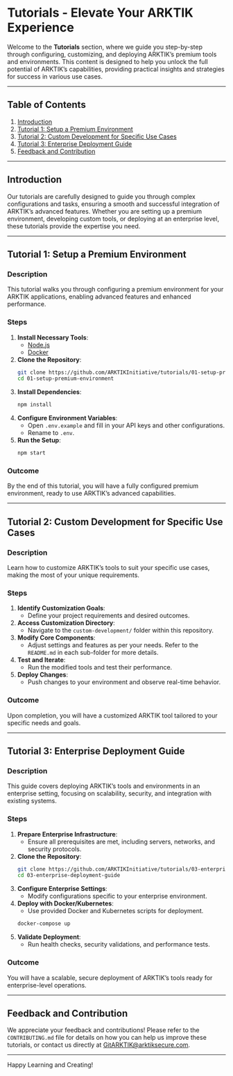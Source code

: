
# Tutorials - Elevate Your ARKTIK Experience

Welcome to the **Tutorials** section, where we guide you step-by-step through configuring, customizing, and deploying ARKTIK’s premium tools and environments. This content is designed to help you unlock the full potential of ARKTIK’s capabilities, providing practical insights and strategies for success in various use cases.

---

## Table of Contents
1. [Introduction](#introduction)
2. [Tutorial 1: Setup a Premium Environment](#tutorial-1-setup-a-premium-environment)
3. [Tutorial 2: Custom Development for Specific Use Cases](#tutorial-2-custom-development-for-specific-use-cases)
4. [Tutorial 3: Enterprise Deployment Guide](#tutorial-3-enterprise-deployment-guide)
5. [Feedback and Contribution](#feedback-and-contribution)

---

## Introduction

Our tutorials are carefully designed to guide you through complex configurations and tasks, ensuring a smooth and successful integration of ARKTIK’s advanced features. Whether you are setting up a premium environment, developing custom tools, or deploying at an enterprise level, these tutorials provide the expertise you need.

---

## Tutorial 1: Setup a Premium Environment

### Description
This tutorial walks you through configuring a premium environment for your ARKTIK applications, enabling advanced features and enhanced performance.

### Steps
1. **Install Necessary Tools**:
   - [Node.js](https://nodejs.org/)
   - [Docker](https://www.docker.com/)
2. **Clone the Repository**:
   ```bash
   git clone https://github.com/ARKTIKInitiative/tutorials/01-setup-premium-environment.git
   cd 01-setup-premium-environment
   ```
3. **Install Dependencies**:
   ```bash
   npm install
   ```
4. **Configure Environment Variables**:
   - Open `.env.example` and fill in your API keys and other configurations.
   - Rename to `.env`.
5. **Run the Setup**:
   ```bash
   npm start
   ```

### Outcome
By the end of this tutorial, you will have a fully configured premium environment, ready to use ARKTIK’s advanced capabilities.

---

## Tutorial 2: Custom Development for Specific Use Cases

### Description
Learn how to customize ARKTIK’s tools to suit your specific use cases, making the most of your unique requirements.

### Steps
1. **Identify Customization Goals**:
   - Define your project requirements and desired outcomes.
2. **Access Customization Directory**:
   - Navigate to the `custom-development/` folder within this repository.
3. **Modify Core Components**:
   - Adjust settings and features as per your needs. Refer to the `README.md` in each sub-folder for more details.
4. **Test and Iterate**:
   - Run the modified tools and test their performance.
5. **Deploy Changes**:
   - Push changes to your environment and observe real-time behavior.

### Outcome
Upon completion, you will have a customized ARKTIK tool tailored to your specific needs and goals.

---

## Tutorial 3: Enterprise Deployment Guide

### Description
This guide covers deploying ARKTIK’s tools and environments in an enterprise setting, focusing on scalability, security, and integration with existing systems.

### Steps
1. **Prepare Enterprise Infrastructure**:
   - Ensure all prerequisites are met, including servers, networks, and security protocols.
2. **Clone the Repository**:
   ```bash
   git clone https://github.com/ARKTIKInitiative/tutorials/03-enterprise-deployment-guide.git
   cd 03-enterprise-deployment-guide
   ```
3. **Configure Enterprise Settings**:
   - Modify configurations specific to your enterprise environment.
4. **Deploy with Docker/Kubernetes**:
   - Use provided Docker and Kubernetes scripts for deployment.
   ```bash
   docker-compose up
   ```
5. **Validate Deployment**:
   - Run health checks, security validations, and performance tests.

### Outcome
You will have a scalable, secure deployment of ARKTIK’s tools ready for enterprise-level operations.

---

## Feedback and Contribution

We appreciate your feedback and contributions! Please refer to the `CONTRIBUTING.md` file for details on how you can help us improve these tutorials, or contact us directly at [GitARKTIK@arktiksecure.com](mailto:GitARKTIK@arktiksecure.com).

---

Happy Learning and Creating!
